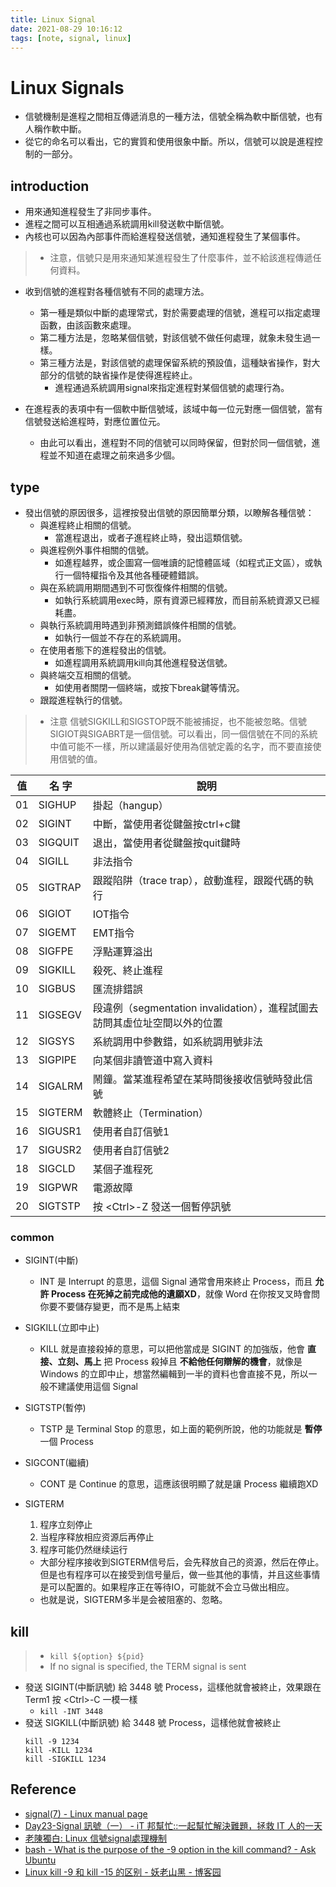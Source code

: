 ```yaml
---
title: Linux Signal
date: 2021-08-29 10:16:12
tags: [note, signal, linux]
---
```


# Linux Signals
- 信號機制是進程之間相互傳遞消息的一種方法，信號全稱為軟中斷信號，也有人稱作軟中斷。
- 從它的命名可以看出，它的實質和使用很象中斷。所以，信號可以說是進程控制的一部分。
<!--more-->
## introduction
- 用來通知進程發生了非同步事件。
- 進程之間可以互相通過系統調用kill發送軟中斷信號。
- 內核也可以因為內部事件而給進程發送信號，通知進程發生了某個事件。
> - 注意，信號只是用來通知某進程發生了什麼事件，並不給該進程傳遞任何資料。 

- 收到信號的進程對各種信號有不同的處理方法。
    - 第一種是類似中斷的處理常式，對於需要處理的信號，進程可以指定處理函數，由該函數來處理。
    - 第二種方法是，忽略某個信號，對該信號不做任何處理，就象未發生過一樣。
    - 第三種方法是，對該信號的處理保留系統的預設值，這種缺省操作，對大部分的信號的缺省操作是使得進程終止。
        - 進程通過系統調用signal來指定進程對某個信號的處理行為。 

- 在進程表的表項中有一個軟中斷信號域，該域中每一位元對應一個信號，當有信號發送給進程時，對應位置位元。
    - 由此可以看出，進程對不同的信號可以同時保留，但對於同一個信號，進程並不知道在處理之前來過多少個。

## type
- 發出信號的原因很多，這裡按發出信號的原因簡單分類，以瞭解各種信號： 
	- 與進程終止相關的信號。
	    - 當進程退出，或者子進程終止時，發出這類信號。  
	- 與進程例外事件相關的信號。
	    - 如進程越界，或企圖寫一個唯讀的記憶體區域（如程式正文區），或執行一個特權指令及其他各種硬體錯誤。  
	- 與在系統調用期間遇到不可恢復條件相關的信號。
	    - 如執行系統調用exec時，原有資源已經釋放，而目前系統資源又已經耗盡。  
	- 與執行系統調用時遇到非預測錯誤條件相關的信號。
	    - 如執行一個並不存在的系統調用。  
	- 在使用者態下的進程發出的信號。
	    - 如進程調用系統調用kill向其他進程發送信號。  
	- 與終端交互相關的信號。
	    - 如使用者關閉一個終端，或按下break鍵等情況。  
	- 跟蹤進程執行的信號。

> - 注意 信號SIGKILL和SIGSTOP既不能被捕捉，也不能被忽略。信號SIGIOT與SIGABRT是一個信號。可以看出，同一個信號在不同的系統中值可能不一樣，所以建議最好使用為信號定義的名字，而不要直接使用信號的值。


|值|名 字|說明|
|--- |--- |--- |
|01|SIGHUP|掛起（hangup）|
|02|SIGINT|中斷，當使用者從鍵盤按ctrl+c鍵|
|03|SIGQUIT|退出，當使用者從鍵盤按quit鍵時|
|04|SIGILL|非法指令|
|05|SIGTRAP|跟蹤陷阱（trace trap），啟動進程，跟蹤代碼的執行|
|06|SIGIOT|IOT指令|
|07|SIGEMT|EMT指令|
|08|SIGFPE|浮點運算溢出|
|09|SIGKILL|殺死、終止進程|
|10|SIGBUS|匯流排錯誤|
|11|SIGSEGV|段違例（segmentation invalidation），進程試圖去訪問其虛位址空間以外的位置|
|12|SIGSYS|系統調用中參數錯，如系統調用號非法|
|13|SIGPIPE|向某個非讀管道中寫入資料|
|14|SIGALRM|鬧鐘。當某進程希望在某時間後接收信號時發此信號|
|15|SIGTERM|軟體終止（Termination）|
|16|SIGUSR1|使用者自訂信號1|
|17|SIGUSR2|使用者自訂信號2|
|18|SIGCLD|某個子進程死|
|19|SIGPWR|電源故障|
|20|SIGTSTP|按 \<Ctrl>-Z 發送一個暫停訊號|


### common
- SIGINT(中斷)
    - INT 是 Interrupt 的意思，這個 Signal 通常會用來終止 Process，而且 **允許 Process 在死掉之前完成他的遺願XD**，就像 Word 在你按叉叉時會問你要不要儲存變更，而不是馬上結束
    
- SIGKILL(立即中止)
	- KILL 就是直接殺掉的意思，可以把他當成是 SIGINT 的加強版，他會 **直接、立刻、馬上** 把 Process 殺掉且 **不給他任何辯解的機會**，就像是 Windows 的立即中止，想當然編輯到一半的資料也會直接不見，所以一般不建議使用這個 Signal
- SIGTSTP(暫停)
	- TSTP 是 Terminal Stop 的意思，如上面的範例所說，他的功能就是 **暫停** 一個 Process
- SIGCONT(繼續)
	- CONT 是 Continue 的意思，這應該很明顯了就是讓 Process 繼續跑XD
- SIGTERM
    1.  程序立刻停止
    2.  当程序释放相应资源后再停止
    3.  程序可能仍然继续运行
    - 大部分程序接收到SIGTERM信号后，会先释放自己的资源，然后在停止。但是也有程序可以在接受到信号量后，做一些其他的事情，并且这些事情是可以配置的。如果程序正在等待IO，可能就不会立马做出相应。
    - 也就是说，SIGTERM多半是会被阻塞的、忽略。


## kill
> - `kill ${option} ${pid}`
> - If no signal is specified, the TERM signal is sent

- 發送 SIGINT(中斷訊號) 給 3448 號 Process，這樣他就會被終止，效果跟在 Term1 按 \<Ctrl>-C 一模一樣
    - `kill -INT 3448`
- 發送 SIGKILL(中斷訊號) 給 3448 號 Process，這樣他就會被終止
    ```clike
    kill -9 1234
    kill -KILL 1234
    kill -SIGKILL 1234
    ```
## Reference
- [signal(7) - Linux manual page](https://man7.org/linux/man-pages/man7/signal.7.html)
- [Day23-Signal 訊號（一） - iT 邦幫忙::一起幫忙解決難題，拯救 IT 人的一天](https://ithelp.ithome.com.tw/articles/10226301)
- [老陳獨白: Linux 信號signal處理機制](http://myblog-maurice.blogspot.com/2011/12/linux-signal.html)
- [bash - What is the purpose of the -9 option in the kill command? - Ask Ubuntu](https://askubuntu.com/questions/184071/what-is-the-purpose-of-the-9-option-in-the-kill-command)
- [Linux kill -9 和 kill -15 的区别 - 妖老山黑 - 博客园](https://www.cnblogs.com/liuhouhou/p/5400540.html)